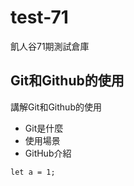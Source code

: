 # test-71
飢人谷71期測試倉庫

## Git和Github的使用

講解Git和Github的使用

- Git是什麼
- 使用場景
- GitHub介紹

```
let a = 1;
```
